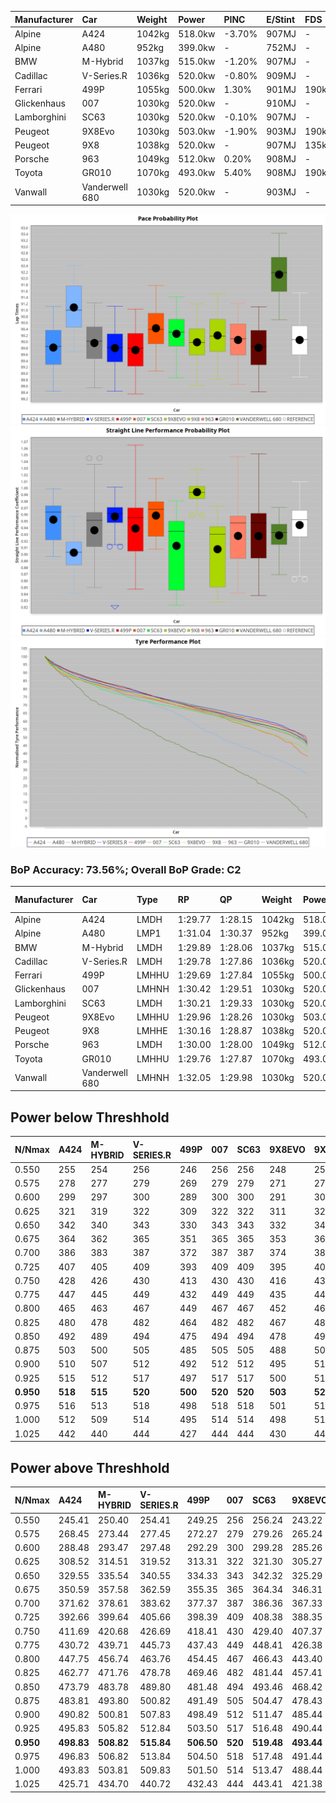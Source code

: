 | Manufacturer | Car            | Weight | Power   | PINC    | E/Stint | FDS     |
|:-|:-|:-|:-|:-|:-|:-|
| Alpine       | A424           | 1042kg | 518.0kw | -3.70%  | 907MJ   |    -    |
| Alpine       | A480           | 952kg  | 399.0kw |    -    | 752MJ   |    -    |
| BMW          | M-Hybrid       | 1037kg | 515.0kw | -1.20%  | 907MJ   |    -    |
| Cadillac     | V-Series.R     | 1036kg | 520.0kw | -0.80%  | 909MJ   |    -    |
| Ferrari      | 499P           | 1055kg | 500.0kw | 1.30%   | 901MJ   | 190kph  |
| Glickenhaus  | 007            | 1030kg | 520.0kw |    -    | 910MJ   |    -    |
| Lamborghini  | SC63           | 1030kg | 520.0kw | -0.10%  | 907MJ   |    -    |
| Peugeot      | 9X8Evo         | 1030kg | 503.0kw | -1.90%  | 903MJ   | 190kph  |
| Peugeot      | 9X8            | 1038kg | 520.0kw |    -    | 907MJ   | 135kph  |
| Porsche      | 963            | 1049kg | 512.0kw | 0.20%   | 908MJ   |    -    |
| Toyota       | GR010          | 1070kg | 493.0kw | 5.40%   | 908MJ   | 190kph  |
| Vanwall      | Vanderwell 680 | 1030kg | 520.0kw |    -    | 903MJ   |    -    |

![PACECHART](./IMG/OFFICIAL.png)
![STRAIGHTLINEPERFORMANCECHART](./IMG/OFFICIAL_sp.png)
![TYREPERFORMANCECHART](./IMG/OFFICIAL_tw.png)

### BoP Accuracy: 73.56%; Overall BoP Grade: C2
| Manufacturer | Car            | Type  | RP      | QP      | Weight | Power¹  | Threshhold | PINC    | Power²   | E/Stint | AVG Vmax  | FDS     | RDLC | L/Stint | BOP-Grade | Model Accuracy | Model Points | Match% | SimDiff |
|:-|:-|:-|:-|:-|:-|:-|:-|:-|:-|:-|:-|:-|:-|:-|:-|:-|:-|:-|:-|
| Alpine       | A424           | LMDH  | 1:29.77 | 1:28.15 | 1042kg | 518.0kw | 250.0kph   | -3.70%  | 498.80kw |  907MJ  | 316.09kph |    -    | 1.02 | 40      | -C1       | 97.47%         | 1810         | 75.82% | #       |
| Alpine       | A480           | LMP1  | 1:31.04 | 1:30.37 |  952kg | 399.0kw | 0.0kph     |    -    | 399.00kw |  752MJ  | 300.39kph |    -    | 0.98 | 37      | +E2       | 92.36%         | 1643         | 53.97% | +0.49   |
| BMW          | M-Hybrid       | LMDH  | 1:29.89 | 1:28.06 | 1037kg | 515.0kw | 250.0kph   | -1.20%  | 508.80kw |  907MJ  | 313.85kph |    -    | 1.03 | 40      | -B2       | 100.00%        | 3339         | 81.61% | #       |
| Cadillac     | V-Series.R     | LMDH  | 1:29.78 | 1:27.86 | 1036kg | 520.0kw | 250.0kph   | -0.80%  | 515.80kw |  909MJ  | 316.06kph |    -    | 1.03 | 40      | -C1       | 99.00%         | 6039         | 75.69% | #       |
| Ferrari      | 499P           | LMHHU | 1:29.69 | 1:27.84 | 1055kg | 500.0kw | 250.0kph   | 1.30%   | 506.50kw |  901MJ  | 312.16kph | 190kph  | 1.05 | 40      | -C2       | 99.56%         | 7418         | 70.36% | #       |
| Glickenhaus  | 007            | LMHNH | 1:30.42 | 1:29.51 | 1030kg | 520.0kw | 0.0kph     |    -    | 520.00kw |  910MJ  | 318.24kph |    -    | 0.96 | 40      | +B1       | 93.90%         | 2170         | 85.85% | #       |
| Lamborghini  | SC63           | LMDH  | 1:30.21 | 1:29.33 | 1030kg | 520.0kw | 250.0kph   | -0.10%  | 519.50kw |  907MJ  | 310.52kph |    -    | 1.08 | 40      | ~A1       | 100.00%        | 784          | 95.68% | #       |
| Peugeot      | 9X8Evo         | LMHHU | 1:29.96 | 1:28.26 | 1030kg | 503.0kw | 250.0kph   | -1.90%  | 493.40kw |  903MJ  | 322.11kph | 190kph  | 1.02 | 40      | -B2       | 100.00%        | 1889         | 82.49% | #       |
| Peugeot      | 9X8            | LMHHE | 1:30.16 | 1:28.87 | 1038kg | 520.0kw | 0.0kph     |    -    | 520.00kw |  907MJ  | 309.26kph | 135kph  | 1.04 | 40      | ~A1       | 99.16%         | 4816         | 97.45% | +1.90   |
| Porsche      | 963            | LMDH  | 1:30.00 | 1:28.00 | 1049kg | 512.0kw | 250.0kph   | 0.20%   | 513.00kw |  908MJ  | 311.34kph |    -    | 1.02 | 40      | -B2       | 100.00%        | 14574        | 83.97% | #       |
| Toyota       | GR010          | LMHHU | 1:29.76 | 1:27.87 | 1070kg | 493.0kw | 250.0kph   | 5.40%   | 519.60kw |  908MJ  | 310.36kph | 190kph  | 1.04 | 40      | -C1       | 97.78%         | 5323         | 75.21% | #       |
| Vanwall      | Vanderwell 680 | LMHNH | 1:32.05 | 1:29.98 | 1030kg | 520.0kw | 0.0kph     |    -    | 520.00kw |  903MJ  | 313.18kph |    -    | 1.01 | 40      | +Ω1       | 95.37%         | 639          | 4.69%  | +1.44   |

## Power below Threshhold
| N/Nmax    | A424    | M-HYBRID | V-SERIES.R | 499P    | 007     | SC63    | 9X8EVO  | 9X8     | 963     | GR010   | VANDERWELL 680 | ​     | RPM      | A480    |
|:-|:-|:-|:-|:-|:-|:-|:-|:-|:-|:-|:-|:-|:-|:-|
|  0.550    |  255    |  254     |  256       |  246    |  256    |  256    |  248    |  256    |  252    |  243    |  256           |  ​    |   --     |   -     |
|  0.575    |  278    |  277     |  279       |  269    |  279    |  279    |  271    |  279    |  275    |  265    |  279           |  ​    |   --     |   -     |
|  0.600    |  299    |  297     |  300       |  289    |  300    |  300    |  291    |  300    |  296    |  285    |  300           |  ​    |   --     |   -     |
|  0.625    |  321    |  319     |  322       |  309    |  322    |  322    |  311    |  322    |  317    |  305    |  322           |  ​    |   --     |   -     |
|  0.650    |  342    |  340     |  343       |  330    |  343    |  343    |  332    |  343    |  338    |  325    |  343           |  ​    |   --     |   -     |
|  0.675    |  364    |  362     |  365       |  351    |  365    |  365    |  353    |  365    |  359    |  346    |  365           |  ​    |   --     |   -     |
|  0.700    |  386    |  383     |  387       |  372    |  387    |  387    |  374    |  387    |  381    |  367    |  387           |  ​    |   --     |   -     |
|  0.725    |  407    |  405     |  409       |  393    |  409    |  409    |  395    |  409    |  403    |  388    |  409           |  ​    |   --     |   -     |
|  0.750    |  428    |  426     |  430       |  413    |  430    |  430    |  416    |  430    |  423    |  407    |  430           |  ​    |   --     |   -     |
|  0.775    |  447    |  445     |  449       |  432    |  449    |  449    |  435    |  449    |  442    |  426    |  449           |  ​    |  5000    |  234    |
|  0.800    |  465    |  463     |  467       |  449    |  467    |  467    |  452    |  467    |  460    |  443    |  467           |  ​    |  5500    |  277    |
|  0.825    |  480    |  478     |  482       |  464    |  482    |  482    |  467    |  482    |  475    |  457    |  482           |  ​    |  6000    |  309    |
|  0.850    |  492    |  489     |  494       |  475    |  494    |  494    |  478    |  494    |  486    |  468    |  494           |  ​    |  6500    |  349    |
|  0.875    |  503    |  500     |  505       |  485    |  505    |  505    |  488    |  505    |  497    |  478    |  505           |  ​    |  7000    |  390    |
|  0.900    |  510    |  507     |  512       |  492    |  512    |  512    |  495    |  512    |  504    |  485    |  512           |  ​    |  7500    |  400    |
|  0.925    |  515    |  512     |  517       |  497    |  517    |  517    |  500    |  517    |  509    |  490    |  517           |  ​    |  8000    |  396    |
| **0.950** | **518** | **515**  | **520**    | **500** | **520** | **520** | **503** | **520** | **512** | **493** | **520**        | **​** | **8500** | **399** |
|  0.975    |  516    |  513     |  518       |  498    |  518    |  518    |  501    |  518    |  510    |  491    |  518           |  ​    |  9000    |  200    |
|  1.000    |  512    |  509     |  514       |  495    |  514    |  514    |  498    |  514    |  506    |  488    |  514           |  ​    |   --     |   -     |
|  1.025    |  442    |  440     |  444       |  427    |  444    |  444    |  430    |  444    |  437    |  421    |  444           |  ​    |   --     |   -     |

## Power above Threshhold
| N/Nmax    | A424       | M-HYBRID   | V-SERIES.R | 499P       | 007     | SC63       | 9X8EVO     | 9X8     | 963        | GR010      | VANDERWELL 680 | ​     | RPM      | A480    |
|:-|:-|:-|:-|:-|:-|:-|:-|:-|:-|:-|:-|:-|:-|:-|
|  0.550    |  245.41    |  250.40    |  254.41    |  249.25    |  256    |  256.24    |  243.22    |  256    |  253.01    |  256.31    |  256           |  ​    |   --     |   -     |
|  0.575    |  268.45    |  273.44    |  277.45    |  272.27    |  279    |  279.26    |  265.24    |  279    |  276.01    |  279.33    |  279           |  ​    |   --     |   -     |
|  0.600    |  288.48    |  293.47    |  297.48    |  292.29    |  300    |  299.28    |  285.26    |  300    |  296.01    |  299.36    |  300           |  ​    |   --     |   -     |
|  0.625    |  308.52    |  314.51    |  319.52    |  313.31    |  322    |  321.30    |  305.27    |  322    |  317.01    |  321.38    |  322           |  ​    |   --     |   -     |
|  0.650    |  329.55    |  335.54    |  340.55    |  334.33    |  343    |  342.32    |  325.29    |  343    |  338.02    |  342.41    |  343           |  ​    |   --     |   -     |
|  0.675    |  350.59    |  357.58    |  362.59    |  355.35    |  365    |  364.34    |  346.31    |  365    |  360.02    |  364.44    |  365           |  ​    |   --     |   -     |
|  0.700    |  371.62    |  378.61    |  383.62    |  377.37    |  387    |  386.36    |  367.33    |  387    |  382.02    |  386.46    |  387           |  ​    |   --     |   -     |
|  0.725    |  392.66    |  399.64    |  405.66    |  398.39    |  409    |  408.38    |  388.35    |  409    |  403.02    |  408.49    |  409           |  ​    |   --     |   -     |
|  0.750    |  411.69    |  420.68    |  426.69    |  418.41    |  430    |  429.40    |  407.37    |  430    |  424.02    |  429.51    |  430           |  ​    |   --     |   -     |
|  0.775    |  430.72    |  439.71    |  445.73    |  437.43    |  449    |  448.41    |  426.38    |  449    |  443.02    |  448.54    |  449           |  ​    |  5000    |  234    |
|  0.800    |  447.75    |  456.74    |  463.76    |  454.45    |  467    |  466.43    |  443.40    |  467    |  461.02    |  466.56    |  467           |  ​    |  5500    |  277    |
|  0.825    |  462.77    |  471.76    |  478.78    |  469.46    |  482    |  481.44    |  457.41    |  482    |  476.02    |  481.58    |  482           |  ​    |  6000    |  309    |
|  0.850    |  473.79    |  483.78    |  489.80    |  481.48    |  494    |  493.46    |  468.42    |  494    |  487.02    |  493.59    |  494           |  ​    |  6500    |  349    |
|  0.875    |  483.81    |  493.80    |  500.82    |  491.49    |  505    |  504.47    |  478.43    |  505    |  498.02    |  504.60    |  505           |  ​    |  7000    |  390    |
|  0.900    |  490.82    |  500.81    |  507.83    |  498.49    |  512    |  511.47    |  485.44    |  512    |  505.02    |  511.61    |  512           |  ​    |  7500    |  400    |
|  0.925    |  495.83    |  505.82    |  512.84    |  503.50    |  517    |  516.48    |  490.44    |  517    |  510.02    |  516.62    |  517           |  ​    |  8000    |  396    |
| **0.950** | **498.83** | **508.82** | **515.84** | **506.50** | **520** | **519.48** | **493.44** | **520** | **513.02** | **519.62** | **520**        | **​** | **8500** | **399** |
|  0.975    |  496.83    |  506.82    |  513.84    |  504.50    |  518    |  517.48    |  491.44    |  518    |  511.02    |  517.62    |  518           |  ​    |  9000    |  200    |
|  1.000    |  493.83    |  503.81    |  509.83    |  501.50    |  514    |  513.47    |  488.44    |  514    |  507.02    |  513.61    |  514           |  ​    |   --     |   -     |
|  1.025    |  425.71    |  434.70    |  440.72    |  432.43    |  444    |  443.41    |  421.38    |  444    |  438.02    |  443.53    |  444           |  ​    |   --     |   -     |

